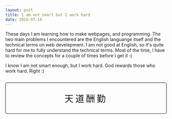 ```yaml
---
layout: post
title: I am not smart but I work hard
date: 2016-07-10
---
```


These days I am learning how to make webpages, and programming. The two main problems I encountered are the English languange itself and the technical terms on web develepment. I am not good at English, so it's quite hard for me to fully understand the technical terms. Most of the time, I have to review the concepts for a couple of times before I get it :(

I know I am not smart enough, but I work hard. God rewards those who work hard. Right :)

<p style="font-family: '楷体'; font-size: 2em; text-align: center; border: 1px solid black; border-radius: 5px; padding: 1em; letter-spacing: .2em;">天道酬勤</p>
